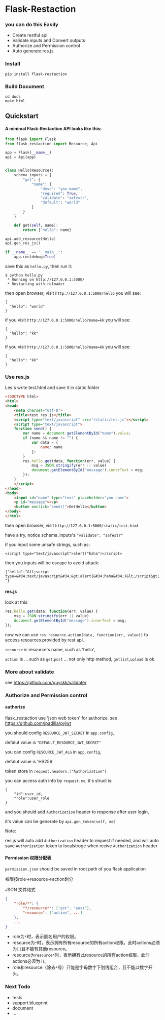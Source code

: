 # Flask-Restaction

### you can do this Easily

- Create restful api 
- Validate inputs and Convert outputs
- Authorize and Permission control
- Auto generate res.js


### Install
    
    pip install flask-restaction


### Build Document

    cd docs
    make html


## Quickstart

#### A minimal Flask-Restaction API looks like this:

```python
from flask import Flask
from flask_restaction import Resource, Api

app = Flask(__name__)
api = Api(app)


class Hello(Resource):
    schema_inputs = {
        "get": {
            "name": {
                "desc": "you name",
                "required": True,
                "validate": "safestr",
                "default": "world"
            }
        }
    }

    def get(self, name):
        return {"hello": name}

api.add_resource(Hello)
api.gen_res_js()

if __name__ == '__main__':
    app.run(debug=True)

```
save this as `hello.py`, then run it: 

    $ python hello.py
     * Running on http://127.0.0.1:5000/
     * Restarting with reloader

then open browser, visit `http://127.0.0.1:5000/hello`
you will see: 

    {
      "hello": "world"
    }

if you visit `http://127.0.0.1:5000/hello?name=kk`
you will see: 

    {
      "hello": "kk"
    }

if you visit `http://127.0.0.1:5000/hello?name=kk`
you will see: 

    {
      "hello": "kk"
    }

### Use res.js

Les's write test.html and save it in static folder

```html
<!DOCTYPE html>
<html>
<head>
    <meta charset="utf-8">
    <title>test res.js</title>
    <script type="text/javascript" src="/static/res.js"></script>
    <script type="text/javascript">
    function send() {
        var name = document.getElementById("name").value;
        if (name && name != "") {
            var data = {
                name: name
            };
        }
        res.hello.get(data, function(err, value) {
            msg = JSON.stringify(err || value)
            document.getElementById("message").innerText = msg;
        });
    }
    </script>
</head>
<body>
    <input id="name" type="text" placeholder="you name">
    <p id="message"></p>
    <button onclick="send()">GetHello</button>
</body>
</html>
```
then open browser, visit `http://127.0.0.1:5000/static/test.html`

have a try, notice schema_inputs's `"validate": "safestr"`

if you input some unsafe strings, such as: 

`<script type="text/javascript">alert("haha")</script>`

then you inputs will be escape to avoid attack:

`{"hello":"&lt;script type=&#34;text/javascript&#34;&gt;alert(&#34;haha&#34;)&lt;/script&gt;"}`

#### res.js

look at this:

```javascript
res.hello.get(data, function(err, value) {
    msg = JSON.stringify(err || value)
    document.getElementById("message").innerText = msg;
});
```

now we can use `res.resource.action(data, function(err, value))` to access resources provided by rest api.

`resource` is resource's name, such as 'hello',

`action` is ... such as `get`,`post` ... not only http method, `getlist`,`upload` is ok.

### More about validate

see <https://github.com/guyskk/validater>

### Authorize and Permission control

#### authorize

flask_restaction use 'json web token' for authorize.
see <https://github.com/jpadilla/pyjwt>

you should config `RESOURCE_JWT_SECRET` in `app.config`,

defalut value is `"DEFAULT_RESOURCE_JWT_SECRET"`

you can config `RESOURCE_JWT_ALG` in `app.config`,

defalut value is 'HS256'

token store in `request.headers.["Authorization"]`

you can access auth info by `request.me`, it's struct is:

    {
        "id":user_id, 
        "role":user_role
    }

and you should add `Authorization` header to response after user login, 

it's value can be generate by `api.gen_token(self, me)`

Note:

res.js will auto add `Authorization` header to request if needed, and will auto save `Authorization` token to localstroge when recive `Authorization` header


#### Permission 权限分配表

`permission.json` should be saved in root path of you flask application

权限按role->resource->action划分

JSON 文件格式
```json
{
    "role/*": {
        "*/resource*": ["get", "post"],
        "resource": ["action", ...]
    },
    ...
}
```
- role为`*`时，表示匿名用户的权限。
- resource为`*`时，表示拥有所有resource的所有action权限，此时actions必须为`[]`且不能有其他resource。
- resource为`resource*`时，表示拥有此resource的所有action权限，此时actions必须为`[]`。
- role和resource（除去`*`号）只能是字母数字下划线组合，且不能以数字开头。


### Next Todo

- tests 
- support blueprint
- document
- ...
